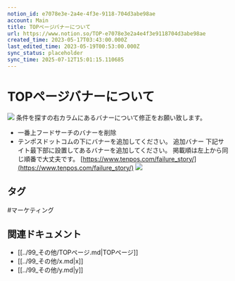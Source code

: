 ```yaml
---
notion_id: e7078e3e-2a4e-4f3e-9118-704d3abe98ae
account: Main
title: TOPページバナーについて
url: https://www.notion.so/TOP-e7078e3e2a4e4f3e9118704d3abe98ae
created_time: 2023-05-17T03:43:00.000Z
last_edited_time: 2023-05-19T00:53:00.000Z
sync_status: placeholder
sync_time: 2025-07-12T15:01:15.110685
---
```

# TOPページバナーについて

![](https://prod-files-secure.s3.us-west-2.amazonaws.com/736adce6-a3a4-4a64-9f74-d9aa055c96d2/64a94c75-10d3-4cc7-a7f3-384d2efd6792/2023-05-17_11h05_44.png?X-Amz-Algorithm=AWS4-HMAC-SHA256&X-Amz-Content-Sha256=UNSIGNED-PAYLOAD&X-Amz-Credential=ASIAZI2LB4662EFJL3EZ%2F20250719%2Fus-west-2%2Fs3%2Faws4_request&X-Amz-Date=20250719T043419Z&X-Amz-Expires=3600&X-Amz-Security-Token=IQoJb3JpZ2luX2VjEIT%2F%2F%2F%2F%2F%2F%2F%2F%2F%2FwEaCXVzLXdlc3QtMiJHMEUCIQCaAXxY7fgGIoYTnY7FvShIhvPPfZpyPuZT6cRkhtJ51gIgUcOj74JGik99sXih9wZD9zn4GFn%2Bg9wp%2BC4KNbcV6ycqiAQInf%2F%2F%2F%2F%2F%2F%2F%2F%2F%2FARAAGgw2Mzc0MjMxODM4MDUiDBPtdhnJiPUUsVMNBSrcA8WHJ8ak2hom9F41pPp4EdB5PUyX11KuvpiY5MgKKZ9cZx3q8m7I5D%2Fccu1w7yjROXQLdO%2Fs8TebNG%2FouxSQ36L%2BbhlyR9OOY7e7tp3QXA3C8Vbu9IJ39TK%2F1TXNRZPuZSVFYGPO9el2tePAocLU3j3EO%2FRc%2FvrcgrG8PtIDsXqOSUK78QV65Q1WT89Xrr0aE4tfulUj%2FdzwgkT4qMd5%2BDgBjOgqTJ8kityYyYYwU7sGCb6yaAQmMlFzs1EPlBICfLr5kCOSLJJXVcu7uO13Hsq8MUI40nlDD3QF4fQjbIThbTfqf%2B2jxdywNHxklLx9V64eZ3CtKUxSEOhDfcRvJLx%2BRwJWUp3JKExjLALQRTsVx4om0i4bWD5pvzazTlKBNoY712NOI2vpJ00cQfgMsjTtERM5iFPV2CmmF9dkdsEKz09E5vqi7PXhDfTZkTLewyDReAarHtbUzNisXNLcVik9Ztcv4%2BP%2BZ2zX5bBpYSvht69YWvYWLdKzfQBWBgG%2Bm1%2Fkj6SL5xYRFUW3aUlohPMJhBk0d1ZZVtlpzBuomkAjy3E7KuroGcNVL1LGj%2Bh3Trsjuro85O9Y9ZMdXiX1l8EMb6NnTSMnIKTmU6AFzFwxPmq%2FAayyt%2FI%2BOelHMImr7MMGOqUB5Sc6KZEIO0i2Cl72sfYtPr77HcLH7T9HZOlUjuxX7O7tbzpbQSlwzuvI0Uck4PuUo%2Fu2Xto5BwdMKlp5QeIdTAgYVI26uPW%2BqjKyFSSE27dtLZvb8hVicd4jTqq62%2FgXPaMnuWIchUkjGh14aUSGoKuY5m6XdIKTteI2KCLGaHK3g4eAR6D%2FiBTq9vCttYZwSgVmA7lKaxaqTWvXTYPJ826R0YqU&X-Amz-Signature=2a176d6fb4612f6c79077a26b8830e3e11fd0e8303898df9c4cbe08831ad6ac9&X-Amz-SignedHeaders=host&x-amz-checksum-mode=ENABLED&x-id=GetObject)
条件を探すの右カラムにあるバナーについて修正をお願い致します。
- 一番上フードサーチのバナーを削除
- テンポスドットコムの下にバナーを追加してください。
追加バナー
下記サイト最下部に設置してあるバナーを追加してください。
掲載順は左上から同じ順番で大丈夫です。
[https://www.tenpos.com/failure_story/](https://www.tenpos.com/failure_story/)
![](https://prod-files-secure.s3.us-west-2.amazonaws.com/736adce6-a3a4-4a64-9f74-d9aa055c96d2/dd817db3-7ccd-4384-bb48-6f37723fd934/pasted-2023.05.17-11.12.25.png?X-Amz-Algorithm=AWS4-HMAC-SHA256&X-Amz-Content-Sha256=UNSIGNED-PAYLOAD&X-Amz-Credential=ASIAZI2LB4662EFJL3EZ%2F20250719%2Fus-west-2%2Fs3%2Faws4_request&X-Amz-Date=20250719T043419Z&X-Amz-Expires=3600&X-Amz-Security-Token=IQoJb3JpZ2luX2VjEIT%2F%2F%2F%2F%2F%2F%2F%2F%2F%2FwEaCXVzLXdlc3QtMiJHMEUCIQCaAXxY7fgGIoYTnY7FvShIhvPPfZpyPuZT6cRkhtJ51gIgUcOj74JGik99sXih9wZD9zn4GFn%2Bg9wp%2BC4KNbcV6ycqiAQInf%2F%2F%2F%2F%2F%2F%2F%2F%2F%2FARAAGgw2Mzc0MjMxODM4MDUiDBPtdhnJiPUUsVMNBSrcA8WHJ8ak2hom9F41pPp4EdB5PUyX11KuvpiY5MgKKZ9cZx3q8m7I5D%2Fccu1w7yjROXQLdO%2Fs8TebNG%2FouxSQ36L%2BbhlyR9OOY7e7tp3QXA3C8Vbu9IJ39TK%2F1TXNRZPuZSVFYGPO9el2tePAocLU3j3EO%2FRc%2FvrcgrG8PtIDsXqOSUK78QV65Q1WT89Xrr0aE4tfulUj%2FdzwgkT4qMd5%2BDgBjOgqTJ8kityYyYYwU7sGCb6yaAQmMlFzs1EPlBICfLr5kCOSLJJXVcu7uO13Hsq8MUI40nlDD3QF4fQjbIThbTfqf%2B2jxdywNHxklLx9V64eZ3CtKUxSEOhDfcRvJLx%2BRwJWUp3JKExjLALQRTsVx4om0i4bWD5pvzazTlKBNoY712NOI2vpJ00cQfgMsjTtERM5iFPV2CmmF9dkdsEKz09E5vqi7PXhDfTZkTLewyDReAarHtbUzNisXNLcVik9Ztcv4%2BP%2BZ2zX5bBpYSvht69YWvYWLdKzfQBWBgG%2Bm1%2Fkj6SL5xYRFUW3aUlohPMJhBk0d1ZZVtlpzBuomkAjy3E7KuroGcNVL1LGj%2Bh3Trsjuro85O9Y9ZMdXiX1l8EMb6NnTSMnIKTmU6AFzFwxPmq%2FAayyt%2FI%2BOelHMImr7MMGOqUB5Sc6KZEIO0i2Cl72sfYtPr77HcLH7T9HZOlUjuxX7O7tbzpbQSlwzuvI0Uck4PuUo%2Fu2Xto5BwdMKlp5QeIdTAgYVI26uPW%2BqjKyFSSE27dtLZvb8hVicd4jTqq62%2FgXPaMnuWIchUkjGh14aUSGoKuY5m6XdIKTteI2KCLGaHK3g4eAR6D%2FiBTq9vCttYZwSgVmA7lKaxaqTWvXTYPJ826R0YqU&X-Amz-Signature=fca4479c574dcae3ae89c9cbde30409ed98a318bce00986eedf7bb3fcd234219&X-Amz-SignedHeaders=host&x-amz-checksum-mode=ENABLED&x-id=GetObject)

## タグ

#マーケティング 

## 関連ドキュメント

- [[../99_その他/TOPページ.md|TOPページ]]
- [[../99_その他/x.md|x]]
- [[../99_その他/y.md|y]]

